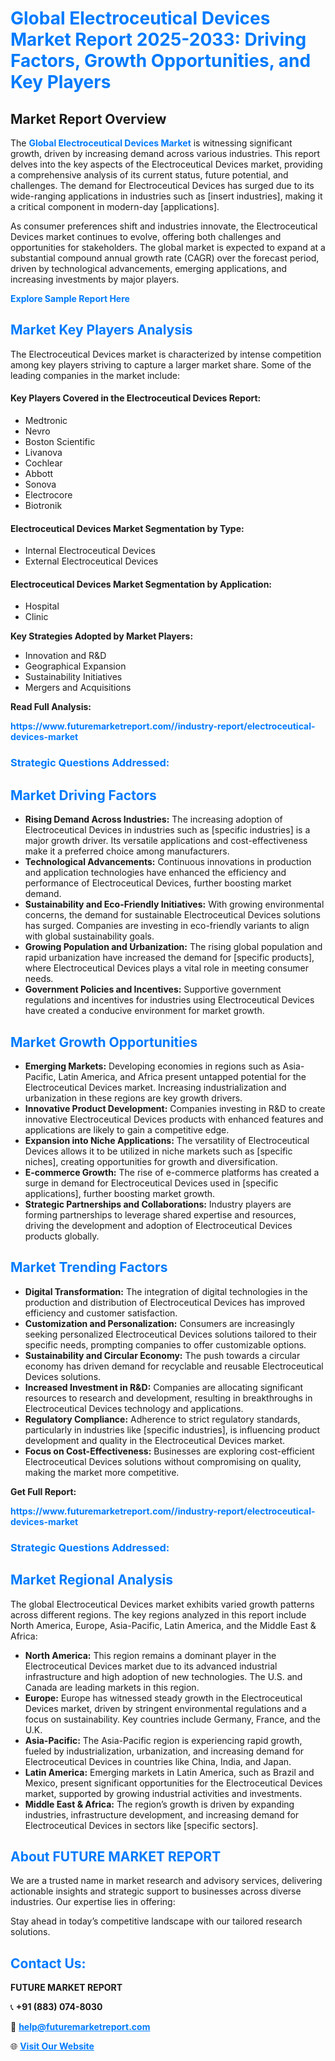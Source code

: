 <h1 style="color: #007BFF;">Global Electroceutical Devices Market Report 2025-2033: Driving Factors, Growth Opportunities, and Key Players</h1>

<section id="overview">
<h2>Market Report Overview</h2>
<p>The <a href="https://www.futuremarketreport.com//industry-report/electroceutical-devices-market" style="color: #007BFF; text-decoration: none;"><strong>Global Electroceutical Devices Market</strong></a> is witnessing significant growth, driven by increasing demand across various industries. This report delves into the key aspects of the Electroceutical Devices market, providing a comprehensive analysis of its current status, future potential, and challenges. The demand for Electroceutical Devices has surged due to its wide-ranging applications in industries such as [insert industries], making it a critical component in modern-day [applications].</p>
<p>As consumer preferences shift and industries innovate, the Electroceutical Devices market continues to evolve, offering both challenges and opportunities for stakeholders. The global market is expected to expand at a substantial compound annual growth rate (CAGR) over the forecast period, driven by technological advancements, emerging applications, and increasing investments by major players.</p>
</section>

<section id="overview">
<p><a href="https://www.futuremarketreport.com//request-sample/reportId=55793" style="color: #007BFF; text-decoration: none;"><strong>Explore Sample Report Here</strong></a></p>
</section>

<section id="key-players">
<h2 style="color: #007BFF;">Market Key Players Analysis</h2>
<p>The Electroceutical Devices market is characterized by intense competition among key players striving to capture a larger market share. Some of the leading companies in the market include:</p>
<h4>Key Players Covered in the Electroceutical Devices Report:</h4>
<ul><li>Medtronic</li><li>Nevro</li><li>Boston Scientific</li><li>Livanova</li><li>Cochlear</li><li>Abbott</li><li>Sonova</li><li>Electrocore</li><li>Biotronik</li></ul>
<h4>Electroceutical Devices Market Segmentation by Type:</h4>
<ul><li>Internal Electroceutical Devices</li><li>External Electroceutical Devices</li></ul>

<h4>Electroceutical Devices Market Segmentation by Application:</h4>
<ul><li>Hospital</li><li>Clinic</li></ul>
<p><strong>Key Strategies Adopted by Market Players:</strong></p>
<ul>
<li>Innovation and R&D</li>
<li>Geographical Expansion</li>
<li>Sustainability Initiatives</li>
<li>Mergers and Acquisitions</li>
</ul>
</section>

<section>
<p><strong>Read Full Analysis: </strong></p><a href="https://www.futuremarketreport.com//industry-report/electroceutical-devices-market" style="color: #007BFF; text-decoration: none;"><strong>https://www.futuremarketreport.com//industry-report/electroceutical-devices-market</strong></a>
<h3 style="color: #007BFF;">Strategic Questions Addressed:</h3>
</section>

<section id="driving-factors">
<h2 style="color: #007BFF;">Market Driving Factors</h2>
<ul>
<li><strong>Rising Demand Across Industries:</strong> The increasing adoption of Electroceutical Devices in industries such as [specific industries] is a major growth driver. Its versatile applications and cost-effectiveness make it a preferred choice among manufacturers.</li>
<li><strong>Technological Advancements:</strong> Continuous innovations in production and application technologies have enhanced the efficiency and performance of Electroceutical Devices, further boosting market demand.</li>
<li><strong>Sustainability and Eco-Friendly Initiatives:</strong> With growing environmental concerns, the demand for sustainable Electroceutical Devices solutions has surged. Companies are investing in eco-friendly variants to align with global sustainability goals.</li>
<li><strong>Growing Population and Urbanization:</strong> The rising global population and rapid urbanization have increased the demand for [specific products], where Electroceutical Devices plays a vital role in meeting consumer needs.</li>
<li><strong>Government Policies and Incentives:</strong> Supportive government regulations and incentives for industries using Electroceutical Devices have created a conducive environment for market growth.</li>
</ul>
</section>

<section id="growth-opportunities">
<h2 style="color: #007BFF;">Market Growth Opportunities</h2>
<ul>
<li><strong>Emerging Markets:</strong> Developing economies in regions such as Asia-Pacific, Latin America, and Africa present untapped potential for the Electroceutical Devices market. Increasing industrialization and urbanization in these regions are key growth drivers.</li>
<li><strong>Innovative Product Development:</strong> Companies investing in R&D to create innovative Electroceutical Devices products with enhanced features and applications are likely to gain a competitive edge.</li>
<li><strong>Expansion into Niche Applications:</strong> The versatility of Electroceutical Devices allows it to be utilized in niche markets such as [specific niches], creating opportunities for growth and diversification.</li>
<li><strong>E-commerce Growth:</strong> The rise of e-commerce platforms has created a surge in demand for Electroceutical Devices used in [specific applications], further boosting market growth.</li>
<li><strong>Strategic Partnerships and Collaborations:</strong> Industry players are forming partnerships to leverage shared expertise and resources, driving the development and adoption of Electroceutical Devices products globally.</li>
</ul>
</section>

<section id="trending-factors">
<h2 style="color: #007BFF;">Market Trending Factors</h2>
<ul>
<li><strong>Digital Transformation:</strong> The integration of digital technologies in the production and distribution of Electroceutical Devices has improved efficiency and customer satisfaction.</li>
<li><strong>Customization and Personalization:</strong> Consumers are increasingly seeking personalized Electroceutical Devices solutions tailored to their specific needs, prompting companies to offer customizable options.</li>
<li><strong>Sustainability and Circular Economy:</strong> The push towards a circular economy has driven demand for recyclable and reusable Electroceutical Devices solutions.</li>
<li><strong>Increased Investment in R&D:</strong> Companies are allocating significant resources to research and development, resulting in breakthroughs in Electroceutical Devices technology and applications.</li>
<li><strong>Regulatory Compliance:</strong> Adherence to strict regulatory standards, particularly in industries like [specific industries], is influencing product development and quality in the Electroceutical Devices market.</li>
<li><strong>Focus on Cost-Effectiveness:</strong> Businesses are exploring cost-efficient Electroceutical Devices solutions without compromising on quality, making the market more competitive.</li>
</ul>
</section>

<section>
<p><strong>Get Full Report: </strong></p><a href="https://www.futuremarketreport.com//industry-report/electroceutical-devices-market" style="color: #007BFF; text-decoration: none;"><strong>https://www.futuremarketreport.com//industry-report/electroceutical-devices-market</strong></a>
<h3 style="color: #007BFF;">Strategic Questions Addressed:</h3>
</section>


<section id="regional-analysis">
<h2 style="color: #007BFF;">Market Regional Analysis</h2>
<p>The global Electroceutical Devices market exhibits varied growth patterns across different regions. The key regions analyzed in this report include North America, Europe, Asia-Pacific, Latin America, and the Middle East & Africa:</p>
<ul>
<li><strong>North America:</strong> This region remains a dominant player in the Electroceutical Devices market due to its advanced industrial infrastructure and high adoption of new technologies. The U.S. and Canada are leading markets in this region.</li>
<li><strong>Europe:</strong> Europe has witnessed steady growth in the Electroceutical Devices market, driven by stringent environmental regulations and a focus on sustainability. Key countries include Germany, France, and the U.K.</li>
<li><strong>Asia-Pacific:</strong> The Asia-Pacific region is experiencing rapid growth, fueled by industrialization, urbanization, and increasing demand for Electroceutical Devices in countries like China, India, and Japan.</li>
<li><strong>Latin America:</strong> Emerging markets in Latin America, such as Brazil and Mexico, present significant opportunities for the Electroceutical Devices market, supported by growing industrial activities and investments.</li>
<li><strong>Middle East & Africa:</strong> The region’s growth is driven by expanding industries, infrastructure development, and increasing demand for Electroceutical Devices in sectors like [specific sectors].</li>
</ul>
</section>

<footer>
<h2 style="color: #007BFF;">About FUTURE MARKET REPORT</h2>
<p>We are a trusted name in market research and advisory services, delivering actionable insights and strategic support to businesses across diverse industries. Our expertise lies in offering:</p>

<p>Stay ahead in today’s competitive landscape with our tailored research solutions.</p>

<h2 style="color: #007BFF;">Contact Us:</h2>
<p><strong>FUTURE MARKET REPORT</strong></p>
<p>📞 <strong>+91 (883) 074-8030</strong></p>
<p>📧 <strong><a href="mailto:help@futuremarketreport.com" style="color: #007BFF;">help@futuremarketreport.com</a></strong></p>
<p>🌐 <strong><a href="https://www.futuremarketreport.com/" style="color: #007BFF;">Visit Our Website</a></strong></p>
</footer>